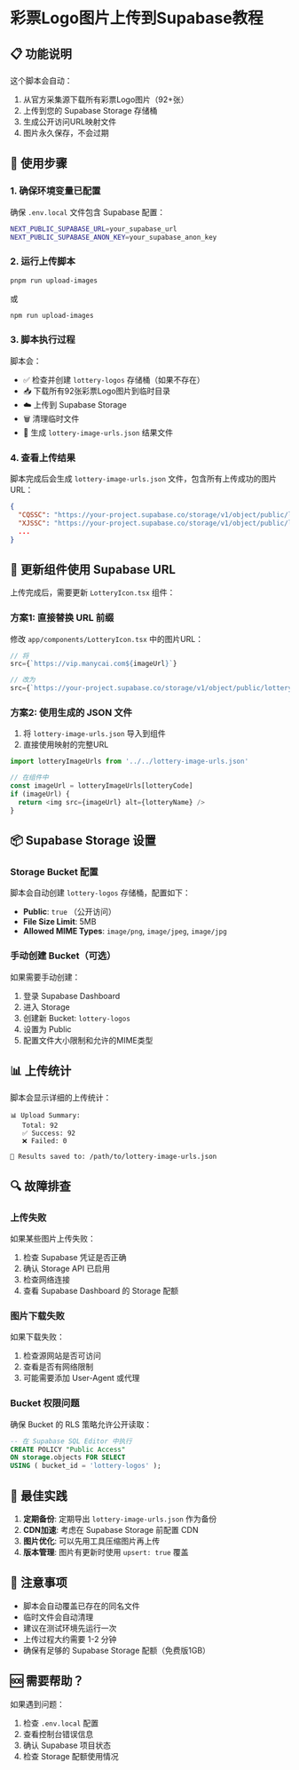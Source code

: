 # 彩票Logo图片上传到Supabase教程

## 📋 功能说明

这个脚本会自动：
1. 从官方采集源下载所有彩票Logo图片（92+张）
2. 上传到您的 Supabase Storage 存储桶
3. 生成公开访问URL映射文件
4. 图片永久保存，不会过期

## 🚀 使用步骤

### 1. 确保环境变量已配置

确保 `.env.local` 文件包含 Supabase 配置：

```bash
NEXT_PUBLIC_SUPABASE_URL=your_supabase_url
NEXT_PUBLIC_SUPABASE_ANON_KEY=your_supabase_anon_key
```

### 2. 运行上传脚本

```bash
pnpm run upload-images
```

或

```bash
npm run upload-images
```

### 3. 脚本执行过程

脚本会：
- ✅ 检查并创建 `lottery-logos` 存储桶（如果不存在）
- 📥 下载所有92张彩票Logo图片到临时目录
- ☁️  上传到 Supabase Storage
- 🗑️  清理临时文件
- 💾 生成 `lottery-image-urls.json` 结果文件

### 4. 查看上传结果

脚本完成后会生成 `lottery-image-urls.json` 文件，包含所有上传成功的图片URL：

```json
{
  "CQSSC": "https://your-project.supabase.co/storage/v1/object/public/lottery-logos/CQSSC.png",
  "XJSSC": "https://your-project.supabase.co/storage/v1/object/public/lottery-logos/XJSSC.png",
  ...
}
```

## 🔧 更新组件使用 Supabase URL

上传完成后，需要更新 `LotteryIcon.tsx` 组件：

### 方案1: 直接替换 URL 前缀

修改 `app/components/LotteryIcon.tsx` 中的图片URL：

```typescript
// 将
src={`https://vip.manycai.com${imageUrl}`}

// 改为
src={`https://your-project.supabase.co/storage/v1/object/public/lottery-logos/${lotteryCode}${path.extname(imageUrl)}`}
```

### 方案2: 使用生成的 JSON 文件

1. 将 `lottery-image-urls.json` 导入到组件
2. 直接使用映射的完整URL

```typescript
import lotteryImageUrls from '../../lottery-image-urls.json'

// 在组件中
const imageUrl = lotteryImageUrls[lotteryCode]
if (imageUrl) {
  return <img src={imageUrl} alt={lotteryName} />
}
```

## 📦 Supabase Storage 设置

### Storage Bucket 配置

脚本会自动创建 `lottery-logos` 存储桶，配置如下：

- **Public**: `true` （公开访问）
- **File Size Limit**: 5MB
- **Allowed MIME Types**: `image/png`, `image/jpeg`, `image/jpg`

### 手动创建 Bucket（可选）

如果需要手动创建：

1. 登录 Supabase Dashboard
2. 进入 Storage
3. 创建新 Bucket: `lottery-logos`
4. 设置为 Public
5. 配置文件大小限制和允许的MIME类型

## 📊 上传统计

脚本会显示详细的上传统计：

```
📊 Upload Summary:
   Total: 92
   ✅ Success: 92
   ❌ Failed: 0

💾 Results saved to: /path/to/lottery-image-urls.json
```

## 🔍 故障排查

### 上传失败

如果某些图片上传失败：

1. 检查 Supabase 凭证是否正确
2. 确认 Storage API 已启用
3. 检查网络连接
4. 查看 Supabase Dashboard 的 Storage 配额

### 图片下载失败

如果下载失败：

1. 检查源网站是否可访问
2. 查看是否有网络限制
3. 可能需要添加 User-Agent 或代理

### Bucket 权限问题

确保 Bucket 的 RLS 策略允许公开读取：

```sql
-- 在 Supabase SQL Editor 中执行
CREATE POLICY "Public Access"
ON storage.objects FOR SELECT
USING ( bucket_id = 'lottery-logos' );
```

## 🎯 最佳实践

1. **定期备份**: 定期导出 `lottery-image-urls.json` 作为备份
2. **CDN加速**: 考虑在 Supabase Storage 前配置 CDN
3. **图片优化**: 可以先用工具压缩图片再上传
4. **版本管理**: 图片有更新时使用 `upsert: true` 覆盖

## 📝 注意事项

- 脚本会自动覆盖已存在的同名文件
- 临时文件会自动清理
- 建议在测试环境先运行一次
- 上传过程大约需要 1-2 分钟
- 确保有足够的 Supabase Storage 配额（免费版1GB）

## 🆘 需要帮助？

如果遇到问题：
1. 检查 `.env.local` 配置
2. 查看控制台错误信息
3. 确认 Supabase 项目状态
4. 检查 Storage 配额使用情况

